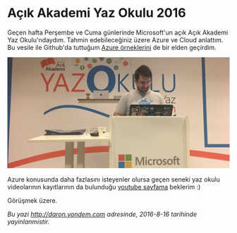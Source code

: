 # Açık Akademi Yaz Okulu 2016 

Geçen hafta Perşembe ve Cuma günlerinde Microsoft'un açık Açık Akademi Yaz Okulu'ndaydım. Tahmin edebileceğiniz üzere Azure ve Cloud anlattım. Bu vesile ile Github'da tuttuğum [Azure örneklerini](https://github.com/daronyondem/AzureOrnekler) de bir elden geçirdim. 

![](../media/Acik_Akademi_Yaz_Okulu_2016/yazokulu2016.jpg)

Azure konusunda daha fazlasını isteyenler olursa geçen seneki yaz okulu videolarının kayıtlarının da bulunduğu [youtube sayfama](https://www.youtube.com/playlist?list=PLoEH73F0Yy5oUBWhW4oCDaAe0diRWxUOz) beklerim :)

Görüşmek üzere.


*Bu yazi http://daron.yondem.com adresinde, 2016-8-16 tarihinde yayinlanmistir.*